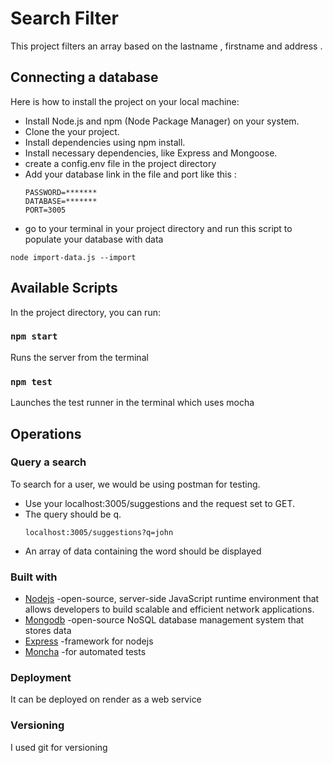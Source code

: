 # Search Filter

This project filters an array based on the lastname , firstname and address .

## Connecting a database
Here is how to install the project on your local machine:

- Install Node.js and npm (Node Package Manager) on your system.
- Clone the your project.
- Install dependencies using npm install.
- Install necessary dependencies, like Express and Mongoose.
- create a config.env file in the project directory
- Add your database link in the file and port like this :
  ```
  PASSWORD=*******
  DATABASE=*******
  PORT=3005
  ```
- go to your terminal in your project directory and run this script to populate your database with data

```
node import-data.js --import
```

## Available Scripts

In the project directory, you can run:

### `npm start`

Runs the server from the terminal

### `npm test`

Launches the test runner in the terminal which uses mocha

## Operations
### Query a search
To search for a user, we would be using postman for testing.
- Use your localhost:3005/suggestions and the request set to GET.
- The query should be q.
  ```
  localhost:3005/suggestions?q=john
  ```
- An array of data containing the word should be displayed

### Built with
- [Nodejs](https://nodejs.org/en) -open-source, server-side JavaScript runtime environment that allows developers to build scalable and efficient network applications.
- [Mongodb](https://www.mongodb.com/) -open-source NoSQL database management system that stores data 
- [Express](https://expressjs.com/) -framework for nodejs
- [Moncha](https://mochajs.org/) -for automated tests

### Deployment
It can be deployed on render as a web service

### Versioning
I used git for versioning 

